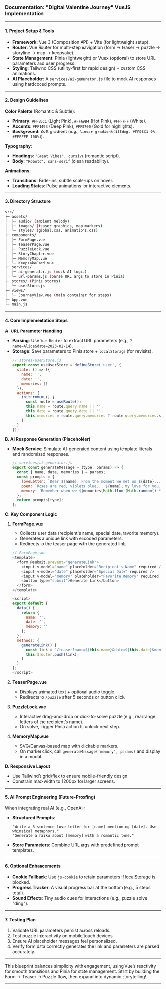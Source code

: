 ### **Documentation: "Digital Valentine Journey" VueJS Implementation**
---

#### **1. Project Setup & Tools**
- **Framework**: Vue 3 (Composition API) + Vite (for lightweight setup).
- **Router**: Vue Router for multi-step navigation (form → teaser → puzzle → storyline → map → keepsake).
- **State Management**: Pinia (lightweight) or Vuex (optional) to store URL parameters and user progress.
- **Styling**: Tailwind CSS (utility-first for rapid design) + custom CSS animations.
- **AI Placeholder**: A `services/ai-generator.js` file to mock AI responses using hardcoded prompts.

---

#### **2. Design Guidelines**
**Color Palette** (Romantic & Subtle):
- **Primary**: `#FFB6C1` (Light Pink), `#FF69B4` (Hot Pink), `#FFFFFF` (White).
- **Accents**: `#FF1493` (Deep Pink), `#FFD700` (Gold for highlights).
- **Background**: Soft gradient (e.g., `linear-gradient(135deg, #FFB6C1 0%, #FFFFFF 100%)`).

**Typography**:
- **Headings**: `"Great Vibes", cursive` (romantic script).
- **Body**: `"Roboto", sans-serif` (clean readability).

**Animations**:
- **Transitions**: Fade-ins, subtle scale-ups on hover.
- **Loading States**: Pulse animations for interactive elements.

---

#### **3. Directory Structure**
```bash
src/
├─ assets/
│  ├─ audio/ (ambient melody)
│  ├─ images/ (teaser graphics, map markers)
│  └─ styles/ (global.css, animations.css)
├─ components/
│  ├─ FormPage.vue
│  ├─ TeaserPage.vue
│  ├─ PuzzleLock.vue
│  ├─ StoryChapter.vue
│  ├─ MemoryMap.vue
│  └─ KeepsakeCard.vue
├─ services/
│  ├─ ai-generator.js (mock AI logic)
│  └─ url-params.js (parse URL args to store in Pinia)
├─ stores/ (Pinia stores)
│  └─ userStore.js
├─ views/
│  └─ JourneyView.vue (main container for steps)
├─ App.vue
└─ main.js
```

---

#### **4. Core Implementation Steps**

**A. URL Parameter Handling**
- **Parsing**: Use `Vue Router` to extract URL parameters (e.g., `?name=Alice&date=2023-02-14`).
- **Storage**: Save parameters to Pinia store + `localStorage` (for revisits).
  ```javascript
  // stores/userStore.js
  export const useUserStore = defineStore('user', {
    state: () => ({
      name: '',
      date: '',
      memories: []
    }),
    actions: {
      initFromURL() {
        const route = useRoute();
        this.name = route.query.name || '';
        this.date = route.query.date || '';
        this.memories = route.query.memories ? route.query.memories.split(',') : [];
      }
    }
  });
  ```

**B. AI Response Generation (Placeholder)**
- **Mock Service**: Simulate AI-generated content using template literals and randomized responses.
  ```javascript
  // services/ai-generator.js
  export const generateMessage = (type, params) => {
    const { name, date, memories } = params;
    const prompts = {
      loveLetter: `Dear ${name}, From the moment we met on ${date}...`,
      poem: `Roses are red, violets blue... ${name}, my love for you...`,
      memory: `Remember when we ${memories[Math.floor(Math.random() * memories.length)]}?`
    };
    return prompts[type];
  };
  ```

**C. Key Component Logic**
1. **FormPage.vue**
   - Collects user data (recipient's name, special date, favorite memory).
   - Generates a unique link with encoded parameters.
   - Redirects to the teaser page with the generated link.
   ```javascript
   // FormPage.vue
   <template>
     <form @submit.prevent="generateLink">
       <input v-model="name" placeholder="Recipient's Name" required />
       <input v-model="date" placeholder="Special Date" required />
       <input v-model="memory" placeholder="Favorite Memory" required />
       <button type="submit">Generate Link</button>
     </form>
   </template>

   <script>
   export default {
     data() {
       return {
         name: '',
         date: '',
         memory: ''
       };
     },
     methods: {
       generateLink() {
         const link = `/teaser?name=${this.name}&date=${this.date}&memories=${this.memory}`;
         this.$router.push(link);
       }
     }
   };
   </script>
   ```

2. **TeaserPage.vue**
   - Displays animated text + optional audio toggle.
   - Redirects to `/puzzle` after 5 seconds or button click.

3. **PuzzleLock.vue**
   - Interactive drag-and-drop or click-to-solve puzzle (e.g., rearrange letters of the recipient’s name).
   - On solve, trigger Pinia action to unlock next step.

4. **MemoryMap.vue**
   - SVG/Canvas-based map with clickable markers.
   - On marker click, call `generateMessage('memory', params)` and display in a modal.

**D. Responsive Layout**
- Use Tailwind’s grid/flex to ensure mobile-friendly design.
- Constrain max-width to 1200px for larger screens.

---

#### **5. AI Prompt Engineering (Future-Proofing)**
When integrating real AI (e.g., OpenAI):
- **Structured Prompts**:
  ```text
  "Write a 3-sentence love letter for [name] mentioning [date]. Use whimsical metaphors."
  "Generate a haiku about [memory] with a romantic tone."
  ```
- **Store Parameters**: Combine URL args with predefined prompt templates.

---

#### **6. Optional Enhancements**
- **Cookie Fallback**: Use `js-cookie` to retain parameters if localStorage is blocked.
- **Progress Tracker**: A visual progress bar at the bottom (e.g., 5 steps total).
- **Sound Effects**: Tiny audio cues for interactions (e.g., puzzle solve "ding").

---

#### **7. Testing Plan**
1. Validate URL parameters persist across reloads.
2. Test puzzle interactivity on mobile/touch devices.
3. Ensure AI placeholder messages feel personalized.
4. Verify form data correctly generates the link and parameters are parsed accurately.

---

This blueprint balances simplicity with engagement, using Vue’s reactivity for smooth transitions and Pinia for state management. Start by building the Form → Teaser → Puzzle flow, then expand into dynamic storytelling!

---